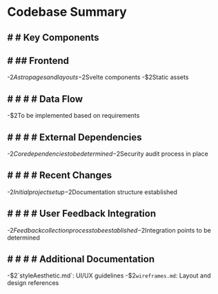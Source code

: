 
# Codebase Summary

## # # Key Components

## # ## Frontend

  -$2Astro pages and layouts
  -$2Svelte components
  -$2Static assets

## # # # # Data Flow

  -$2To be implemented based on requirements

## # # # # External Dependencies

  -$2Core dependencies to be determined
  -$2Security audit process in place

## # # # # Recent Changes

  -$2Initial project setup
  -$2Documentation structure established

## # # # # User Feedback Integration

  -$2Feedback collection process to be established
  -$2Integration points to be determined

## # # # # Additional Documentation

  -$2`styleAesthetic.md`: UI/UX guidelines
  -$2`wireframes.md`: Layout and design references
